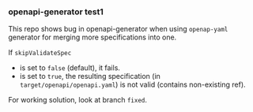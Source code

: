 ### openapi-generator test1

This repo shows bug in openapi-generator when using `openap-yaml` generator
for merging more specifications into one.

If `skipValidateSpec`
- is set to `false` (default), it fails.
- is set to `true`, the resulting specification (in `target/openapi/openapi.yaml`)
  is not valid (contains non-existing ref).

For working solution, look at branch `fixed`.
